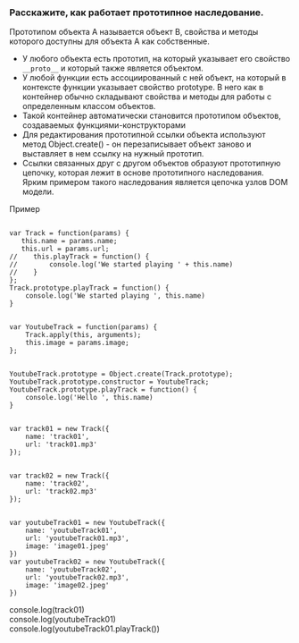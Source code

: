 ### Расскажите, как работает прототипное наследование.

Прототипом объекта А называется объект B, свойства и методы которого доступны для объекта A как собственные.


* У любого объекта есть прототип, на который указывает его свойство `__proto__` и который также является объектом.
* У любой функции есть ассоциированный с ней объект, на который в контексте функции указывает свойство prototype. В него как в контейнер обычно складывают свойства и методы для работы с определенным классом объектов.
* Такой контейнер автоматически становится прототипом объектов, создаваемых функциями-конструкторами
* Для редактирования прототипной ссылки объекта используют метод Object.create() - он перезаписывает объект заново и выставляет в нем ссылку на нужный прототип.
* Ссылки связанных друг с другом объектов образуют прототипную цепочку, которая лежит в основе прототипного наследования. Ярким примером такого наследования является цепочка узлов DOM модели.

Пример
~~~~

var Track = function(params) {
   this.name = params.name;
   this.url = params.url;
//    this.playTrack = function() {
//        console.log('We started playing ' + this.name)
//    }
};
Track.prototype.playTrack = function() {
    console.log('We started playing ', this.name)
}


var YoutubeTrack = function(params) {
    Track.apply(this, arguments);
    this.image = params.image;
};


YoutubeTrack.prototype = Object.create(Track.prototype);
YoutubeTrack.prototype.constructor = YoutubeTrack;
YoutubeTrack.prototype.playTrack = function() {
    console.log('Hello ', this.name)
}


var track01 = new Track({
    name: 'track01',
    url: 'track01.mp3'
});


var track02 = new Track({
    name: 'track02',
    url: 'track02.mp3'
});


var youtubeTrack01 = new YoutubeTrack({
    name: 'youtubeTrack01',
    url: 'youtubeTrack01.mp3',
    image: 'image01.jpeg'
})
var youtubeTrack02 = new YoutubeTrack({
    name: 'youtubeTrack02',
    url: 'youtubeTrack02.mp3',
    image: 'image02.jpeg'
})

~~~~


console.log(track01)  
console.log(youtubeTrack01)  
console.log(youtubeTrack01.playTrack())  